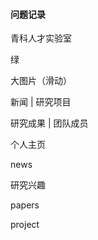 #### 问题记录

青科人才实验室

绿

大图片（滑动）



新闻 | 研究项目

研究成果 | 团队成员







个人主页

news

研究兴趣

papers

project


